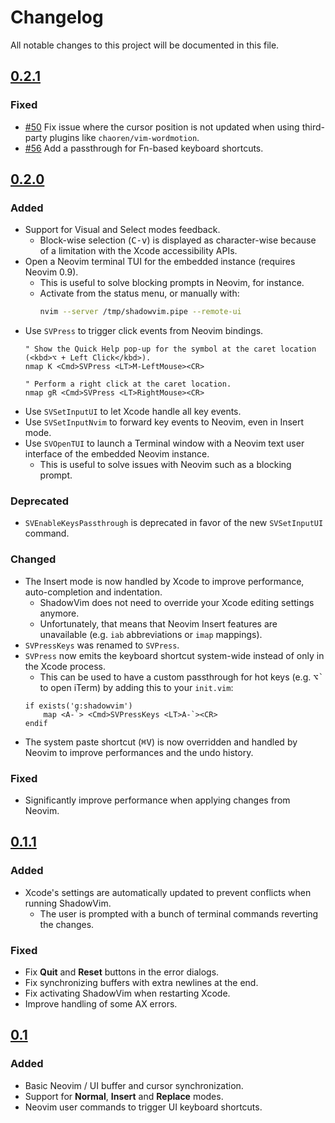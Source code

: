 # Changelog

All notable changes to this project will be documented in this file.

<!-- ## [Unreleased] -->

## [0.2.1]

### Fixed

* [#50](https://github.com/mickael-menu/ShadowVim/issues/50) Fix issue where the cursor position is not updated when using third-party plugins like `chaoren/vim-wordmotion`.
* [#56](https://github.com/mickael-menu/ShadowVim/issues/56) Add a passthrough for Fn-based keyboard shortcuts.


## [0.2.0]

### Added

* Support for Visual and Select modes feedback.
    * Block-wise selection (<kbd>C-v</kbd>) is displayed as character-wise because of a limitation with the Xcode accessibility APIs.
* Open a Neovim terminal TUI for the embedded instance (requires Neovim 0.9).
    * This is useful to solve blocking prompts in Neovim, for instance.
    * Activate from the status menu, or manually with:
        ```sh
        nvim --server /tmp/shadowvim.pipe --remote-ui
        ```
* Use `SVPress` to trigger click events from Neovim bindings.
    ```viml
    " Show the Quick Help pop-up for the symbol at the caret location (<kbd>⌥ + Left Click</kbd>).
    nmap K <Cmd>SVPress <LT>M-LeftMouse><CR>

    " Perform a right click at the caret location.
    nmap gR <Cmd>SVPress <LT>RightMouse><CR>
    ```
* Use `SVSetInputUI` to let Xcode handle all key events.
* Use `SVSetInputNvim` to forward key events to Neovim, even in Insert mode.
* Use `SVOpenTUI` to launch a Terminal window with a Neovim text user interface of the embedded Neovim instance.
    * This is useful to solve issues with Neovim such as a blocking prompt.

### Deprecated

* `SVEnableKeysPassthrough` is deprecated in favor of the new `SVSetInputUI` command.

### Changed

* The Insert mode is now handled by Xcode to improve performance, auto-completion and indentation.
    * ShadowVim does not need to override your Xcode editing settings anymore.
    * Unfortunately, that means that Neovim Insert features are unavailable (e.g. `iab` abbreviations or `imap` mappings).
* `SVPressKeys` was renamed to `SVPress`.
* `SVPress` now emits the keyboard shortcut system-wide instead of only in the Xcode process.
    * This can be used to have a custom passthrough for hot keys (e.g. <kbd>⌥\`</kbd> to open iTerm) by adding this to your `init.vim`:
    ```viml
    if exists('g:shadowvim')
        map <A-`> <Cmd>SVPressKeys <LT>A-`><CR>
    endif
    ```
* The system paste shortcut (<kbd>⌘V</kbd>) is now overridden and handled by Neovim to improve performances and the undo history.

### Fixed

* Significantly improve performance when applying changes from Neovim.


## [0.1.1]

### Added

* Xcode's settings are automatically updated to prevent conflicts when running ShadowVim.
    * The user is prompted with a bunch of terminal commands reverting the changes.

### Fixed

* Fix **Quit** and **Reset** buttons in the error dialogs.
* Fix synchronizing buffers with extra newlines at the end.
* Fix activating ShadowVim when restarting Xcode.
* Improve handling of some AX errors.

## [0.1]

### Added

* Basic Neovim / UI buffer and cursor synchronization.
* Support for **Normal**, **Insert** and **Replace** modes.
* Neovim user commands to trigger UI keyboard shortcuts.

[unreleased]: https://github.com/mickael-menu/ShadowVim/compare/main...HEAD
[0.2.1]: https://github.com/mickael-menu/ShadowVim/compare/0.2.0...0.2.1
[0.2.0]: https://github.com/mickael-menu/ShadowVim/compare/0.1.1...0.2.0
[0.1.1]: https://github.com/mickael-menu/ShadowVim/compare/0.1.0...0.1.1
[0.1]: https://github.com/mickael-menu/ShadowVim/tree/0.1.0
